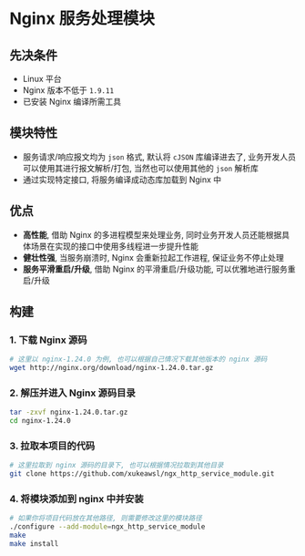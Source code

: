 # Nginx 服务处理模块


## 先决条件
* Linux 平台
* Nginx 版本不低于 `1.9.11`
* 已安装 Nginx 编译所需工具

## 模块特性
* 服务请求/响应报文均为 `json` 格式, 默认将 `cJSON` 库编译进去了, 业务开发人员可以使用其进行报文解析/打包, 当然也可以使用其他的 `json` 解析库
* 通过实现特定接口, 将服务编译成动态库加载到 Nginx 中

## 优点
* **高性能**, 借助 Nginx 的多进程模型来处理业务, 同时业务开发人员还能根据具体场景在实现的接口中使用多线程进一步提升性能
* **健壮性强**, 当服务崩溃时, Nginx 会重新拉起工作进程, 保证业务不停止处理
* **服务平滑重启/升级**, 借助 Nginx 的平滑重启/升级功能, 可以优雅地进行服务重启/升级


## 构建

### 1. 下载 Nginx 源码
```bash
# 这里以 nginx-1.24.0 为例, 也可以根据自己情况下载其他版本的 nginx 源码
wget http://nginx.org/download/nginx-1.24.0.tar.gz
```

### 2. 解压并进入 Nginx 源码目录
```bash
tar -zxvf nginx-1.24.0.tar.gz
cd nginx-1.24.0
```

### 3. 拉取本项目的代码
```bash
# 这里拉取到 nginx 源码的目录下, 也可以根据情况拉取到其他目录
git clone https://github.com/xukeawsl/ngx_http_service_module.git
```

### 4. 将模块添加到 nginx 中并安装
```bash
# 如果你将项目代码放在其他路径, 则需要修改这里的模块路径
./configure --add-module=ngx_http_service_module
make
make install
```

